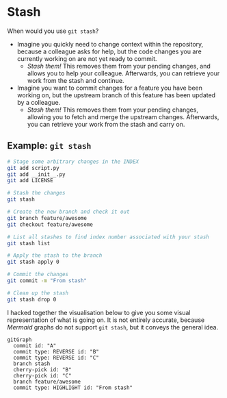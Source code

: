 # Stash

When would you use `git stash`?

- Imagine you quickly need to change context within the repository, because a colleague asks for help, but the code changes you are currently working on are not yet ready to commit.
    - *Stash them!* This removes them from your pending changes, and allows you to help your colleague. Afterwards, you can retrieve your work from the stash and continue.
- Imagine you want to commit changes for a feature you have been working on, but the upstream branch of this feature has been updated by a colleague. 
    - *Stash them!* This removes them from your pending changes, allowing you to fetch and merge the upstream changes. Afterwards, you can retrieve your work from the stash and carry on.

## Example: `git stash`

```bash
# Stage some arbitrary changes in the INDEX
git add script.py
git add __init__.py
git add LICENSE

# Stash the changes
git stash

# Create the new branch and check it out
git branch feature/awesome
git checkout feature/awesome

# List all stashes to find index number associated with your stash
git stash list

# Apply the stash to the branch
git stash apply 0

# Commit the changes
git commit -m "From stash"

# Clean up the stash
git stash drop 0
```

I hacked together the visualisation below to give you some visual representation of what is going on. It is not entirely accurate, because *Mermaid* graphs do not support `git stash`, but it conveys the general idea.

```mermaid
gitGraph
  commit id: "A"
  commit type: REVERSE id: "B"
  commit type: REVERSE id: "C"
  branch stash
  cherry-pick id: "B"
  cherry-pick id: "C"
  branch feature/awesome
  commit type: HIGHLIGHT id: "From stash"
```